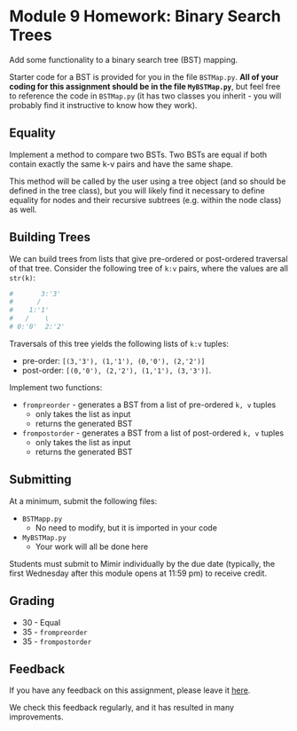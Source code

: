 # Module 9 Homework: Binary Search Trees

Add some functionality to a binary search tree (BST) mapping.

Starter code for a BST is provided for you in the file `BSTMap.py`. **All of your coding for this assignment should be in the file `MyBSTMap.py`**, but feel free to reference the code in `BSTMap.py` (it has two classes you inherit - you will probably find it instructive to know how they work).

## Equality

Implement a method to compare two BSTs. Two BSTs are equal if both contain exactly the same k-v pairs and have the same shape.

This method will be called by the user using a tree object (and so should be defined in the tree class), but you will likely find it necessary to define equality for nodes and their recursive subtrees (e.g. within the node class) as well.

## Building Trees

We can build trees from lists that give pre-ordered or post-ordered traversal of that tree. Consider the following tree of `k:v` pairs, where the values are all `str(k)`:

```python
#       3:'3'
#      /
#    1:'1'
#   /    \
# 0:'0'  2:'2'
```

Traversals of this tree yields the following lists of `k:v` tuples:

* pre-order: `[(3,'3'), (1,'1'), (0,'0'), (2,'2')]`
* post-order: `[(0,'0'), (2,'2'), (1,'1'), (3,'3')]`.

Implement two functions:

* `frompreorder` - generates a BST from a list of pre-ordered `k, v` tuples
   * only takes the list as input
   * returns the generated BST
* `frompostorder` - generates a BST from a list of post-ordered `k, v` tuples
   * only takes the list as input
   * returns the generated BST

## Submitting

At a minimum, submit the following files:

   * `BSTMapp.py` 
      * No need to modify, but it is imported in your code
   * `MyBSTMap.py`
      * Your work will all be done here

Students must submit to Mimir individually by the due date (typically, the first Wednesday after this module opens at 11:59 pm) to receive credit.

## Grading

* 30 - Equal
* 35 - `frompreorder`
* 35 - `frompostorder`

## Feedback

If you have any feedback on this assignment, please leave it [here](https://s.uconn.edu/cse2050_feedback).

We check this feedback regularly, and it has resulted in many improvements.